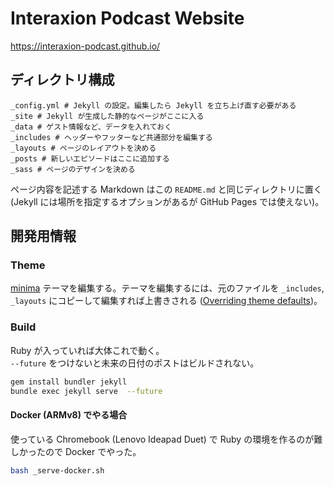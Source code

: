 # Interaxion Podcast Website

<https://interaxion-podcast.github.io/>

## ディレクトリ構成

```
_config.yml # Jekyll の設定。編集したら Jekyll を立ち上げ直す必要がある
_site # Jekyll が生成した静的なページがここに入る
_data # ゲスト情報など、データを入れておく
_includes # ヘッダーやフッターなど共通部分を編集する
_layouts # ページのレイアウトを決める
_posts # 新しいエピソードはここに追加する
_sass # ページのデザインを決める
```

ページ内容を記述する Markdown はこの `README.md` と同じディレクトリに置く (Jekyll には場所を指定するオプションがあるが GitHub Pages では使えない)。

## 開発用情報

### Theme

[minima](https://github.com/jekyll/minima) テーマを編集する。テーマを編集するには、元のファイルを `_includes`, `_layouts` にコピーして編集すれば上書きされる ([Overriding theme defaults](https://jekyllrb.com/docs/themes/#overriding-theme-defaults))。

### Build

Ruby が入っていれば大体これで動く。  
`--future` をつけないと未来の日付のポストはビルドされない。

```sh
gem install bundler jekyll
bundle exec jekyll serve  --future
```

#### Docker (ARMv8) でやる場合

使っている Chromebook (Lenovo Ideapad Duet) で Ruby の環境を作るのが難しかったので Docker でやった。

```bash
bash _serve-docker.sh
```
